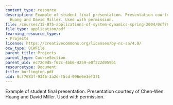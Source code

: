 ```yaml
---
content_type: resource
description: Example of student final presentation. Presentation courtesy of Chen-Wen
  Huang and David Miller. Used with permission.
file: /courses/15-875-applications-of-system-dynamics-spring-2004/0cf7683f93463a2df5cd096e6e3ef371_burlington.pdf
file_type: application/pdf
learning_resource_types:
- Projects
license: https://creativecommons.org/licenses/by-nc-sa/4.0/
ocw_type: OCWFile
parent_title: Projects
parent_type: CourseSection
parent_uid: ec72d9d5-f62c-4bb6-4259-e0f222d959b1
resourcetype: Document
title: burlington.pdf
uid: 0cf7683f-9346-3a2d-f5cd-096e6e3ef371
---
```

Example of student final presentation. Presentation courtesy of Chen-Wen Huang and David Miller. Used with permission.